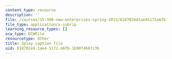 ```yaml
---
content_type: resource
description: ''
file: /courses/15-390-new-enterprises-spring-2013/818702ed1ae45172a6fb1b90f4687c3b_1mw_Uo5ba58.vtt
file_type: application/x-subrip
learning_resource_types: []
ocw_type: OCWFile
resourcetype: Other
title: 3play caption file
uid: 818702ed-1ae4-5172-a6fb-1b90f4687c3b
---
```

